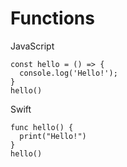# Functions


JavaScript
```
const hello = () => {
  console.log('Hello!');
}
hello()
```


Swift
```
func hello() {
  print("Hello!")
}
hello()
```
